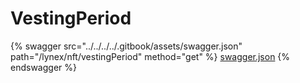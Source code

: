 # VestingPeriod

{% swagger src="../../../../.gitbook/assets/swagger.json" path="/lynex/nft/vestingPeriod" method="get" %}
[swagger.json](../../../../.gitbook/assets/swagger.json)
{% endswagger %}
